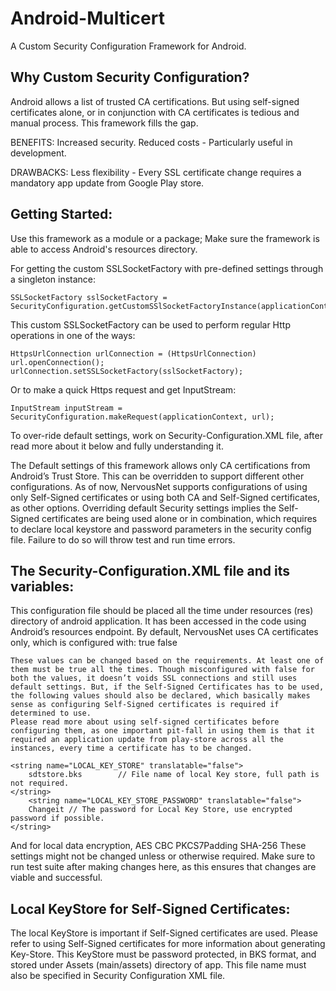 # Android-Multicert
A Custom Security Configuration Framework for Android.

## Why Custom Security Configuration?
Android allows a list of trusted CA certifications. But using self-signed certificates alone, or in conjunction with CA certificates is tedious and manual process. This framework fills the gap.

BENEFITS:
Increased security.
Reduced costs - Particularly useful in development.

DRAWBACKS:
Less flexibility - Every SSL certificate change requires a mandatory app update from Google Play store.

## Getting Started:
Use this framework as a module or a package; Make sure the framework is able to access Android's resources directory.

For getting the custom SSLSocketFactory with pre-defined settings through a singleton instance:

	SSLSocketFactory sslSocketFactory = SecurityConfiguration.getCustomSSlSocketFactoryInstance(applicationContext);

This custom SSLSocketFactory can be used to perform regular Http operations in one of the ways:

	HttpsUrlConnection urlConnection = (HttpsUrlConnection) url.openConnection();
	urlConnection.setSSLSocketFactory(sslSocketFactory);

Or to make a quick Https request and get InputStream:

	InputStream inputStream = SecurityConfiguration.makeRequest(applicationContext, url);

To over-ride default settings, work on Security-Configuration.XML file, after read more about it below and fully understanding it.

The Default settings of this framework allows only CA certifications from Android’s Trust Store. This can be overridden to support different other configurations. As of now, NervousNet supports configurations of using only Self-Signed certificates or using both CA and Self-Signed certificates, as other options. Overriding default Security settings implies the Self-Signed certificates are being used alone or in combination, which requires to declare local keystore and password parameters in the security config file. Failure to do so will throw test and run time errors.

## The Security-Configuration.XML file and its variables:

This configuration file should be placed all the time under resources (res) directory of android application. It has been accessed in the code using Android’s resources endpoint. By default, NervousNet uses CA certificates only, which is configured with:
	<bool name="USING_CA_CERTIFICATES">true</bool>
    	<bool name="USING_SELF_SIGNED_CERTIFICATES">false</bool>
	
	These values can be changed based on the requirements. At least one of them must be true all the times. Though misconfigured with false for both the values, it doesn’t voids SSL connections and still uses default settings. But, if the Self-Signed Certificates has to be used, the following values should also be declared, which basically makes sense as configuring Self-Signed certificates is required if determined to use.
	Please read more about using self-signed certificates before configuring them, as one important pit-fall in using them is that it required an application update from play-store across all the instances, every time a certificate has to be changed.

	<string name="LOCAL_KEY_STORE" translatable="false">
		sdtstore.bks		// File name of local Key store, full path is not required.
	</string>
    	<string name="LOCAL_KEY_STORE_PASSWORD" translatable="false">
		Changeit // The password for Local Key Store, use encrypted password if possible.
	</string>

And for local data encryption,
	<string name="MODE_CRYPTO" translatable="false">AES</string>
    	<string name="MODE_BLOCK" translatable="false">CBC</string>
    	<string name="MODE_PADDING" translatable="false">PKCS7Padding</string>
    	<string name="HASH_ALGORITHM" translatable="false">SHA-256</string>
These settings might not be changed unless or otherwise required. Make sure to run test suite after making changes here, as this ensures that changes are viable and successful.

## Local KeyStore for Self-Signed Certificates:
The local KeyStore is important if Self-Signed certificates are used. Please refer to using Self-Signed certificates for more information about generating Key-Store. This KeyStore must be password protected, in BKS format, and stored under Assets (main/assets) directory of app. This file name must also be specified in Security Configuration XML file.
